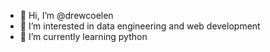 - 👋 Hi, I’m @drewcoelen
- 👀 I’m interested in data engineering and web development
- 🌱 I’m currently learning python

<!---
drewcoelen/drewcoelen is a ✨ special ✨ repository because its `README.md` (this file) appears on your GitHub profile.
You can click the Preview link to take a look at your changes.
--->
